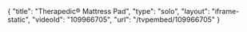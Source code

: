{
    "title": "Therapedic&reg; Mattress Pad",
    "type": "solo",
    "layout": "iframe-static",
    "videoId": "109966705",
    "url": "\/tvpembed\/109966705"
}